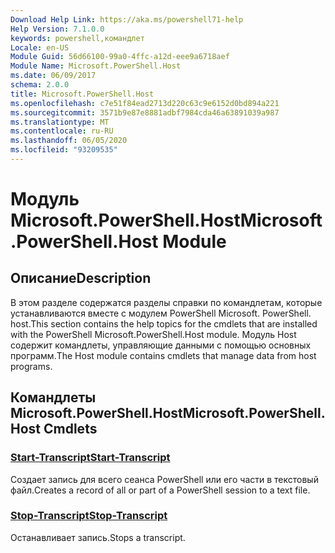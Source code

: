 ```yaml
---
Download Help Link: https://aka.ms/powershell71-help
Help Version: 7.1.0.0
keywords: powershell,командлет
Locale: en-US
Module Guid: 56d66100-99a0-4ffc-a12d-eee9a6718aef
Module Name: Microsoft.PowerShell.Host
ms.date: 06/09/2017
schema: 2.0.0
title: Microsoft.PowerShell.Host
ms.openlocfilehash: c7e51f84ead2713d220c63c9e6152d0bd894a221
ms.sourcegitcommit: 3571b9e87e8881adbf7984cda46a63891039a987
ms.translationtype: MT
ms.contentlocale: ru-RU
ms.lasthandoff: 06/05/2020
ms.locfileid: "93209535"
---
```

# <span data-ttu-id="fb2f4-103">Модуль Microsoft.PowerShell.Host</span><span class="sxs-lookup"><span data-stu-id="fb2f4-103">Microsoft.PowerShell.Host Module</span></span>

## <span data-ttu-id="fb2f4-104">Описание</span><span class="sxs-lookup"><span data-stu-id="fb2f4-104">Description</span></span>

<span data-ttu-id="fb2f4-105">В этом разделе содержатся разделы справки по командлетам, которые устанавливаются вместе с модулем PowerShell Microsoft. PowerShell. host.</span><span class="sxs-lookup"><span data-stu-id="fb2f4-105">This section contains the help topics for the cmdlets that are installed with the PowerShell Microsoft.PowerShell.Host module.</span></span> <span data-ttu-id="fb2f4-106">Модуль Host содержит командлеты, управляющие данными с помощью основных программ.</span><span class="sxs-lookup"><span data-stu-id="fb2f4-106">The Host module contains cmdlets that manage data from host programs.</span></span>

## <span data-ttu-id="fb2f4-107">Командлеты Microsoft.PowerShell.Host</span><span class="sxs-lookup"><span data-stu-id="fb2f4-107">Microsoft.PowerShell.Host Cmdlets</span></span>

### [<span data-ttu-id="fb2f4-108">Start-Transcript</span><span class="sxs-lookup"><span data-stu-id="fb2f4-108">Start-Transcript</span></span>](Start-Transcript.md)
<span data-ttu-id="fb2f4-109">Создает запись для всего сеанса PowerShell или его части в текстовый файл.</span><span class="sxs-lookup"><span data-stu-id="fb2f4-109">Creates a record of all or part of a PowerShell session to a text file.</span></span>

### [<span data-ttu-id="fb2f4-110">Stop-Transcript</span><span class="sxs-lookup"><span data-stu-id="fb2f4-110">Stop-Transcript</span></span>](Stop-Transcript.md)
<span data-ttu-id="fb2f4-111">Останавливает запись.</span><span class="sxs-lookup"><span data-stu-id="fb2f4-111">Stops a transcript.</span></span>


